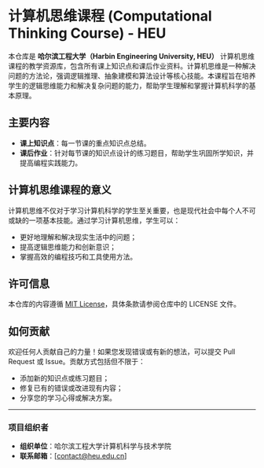# 计算机思维课程 (Computational Thinking Course) - HEU

本仓库是 **哈尔滨工程大学（Harbin Engineering University, HEU）** 计算机思维课程的教学资源库，包含所有课上知识点和课后作业资料。计算机思维是一种解决问题的方法论，强调逻辑推理、抽象建模和算法设计等核心技能。本课程旨在培养学生的逻辑思维能力和解决复杂问题的能力，帮助学生理解和掌握计算机科学的基本原理。

## 主要内容

- **课上知识点**：每一节课的重点知识点总结。
- **课后作业**：针对每节课的知识点设计的练习题目，帮助学生巩固所学知识，并提高编程实践能力。

## 计算机思维课程的意义

计算机思维不仅对于学习计算机科学的学生至关重要，也是现代社会中每个人不可或缺的一项基本技能。通过学习计算机思维，学生可以：
- 更好地理解和解决现实生活中的问题；
- 提高逻辑思维能力和创新意识；
- 掌握高效的编程技巧和工具使用方法。

## 许可信息

本仓库的内容遵循 [MIT License](LICENSE)，具体条款请参阅仓库中的 LICENSE 文件。

## 如何贡献

欢迎任何人贡献自己的力量！如果您发现错误或有新的想法，可以提交 Pull Request 或 Issue。贡献方式包括但不限于：
- 添加新的知识点或练习题目；
- 修复已有的错误或改进现有内容；
- 分享您的学习心得或解决方案。

---

### 项目组织者

- **组织单位**：哈尔滨工程大学计算机科学与技术学院
- **联系邮箱**：[contact@heu.edu.cn]
